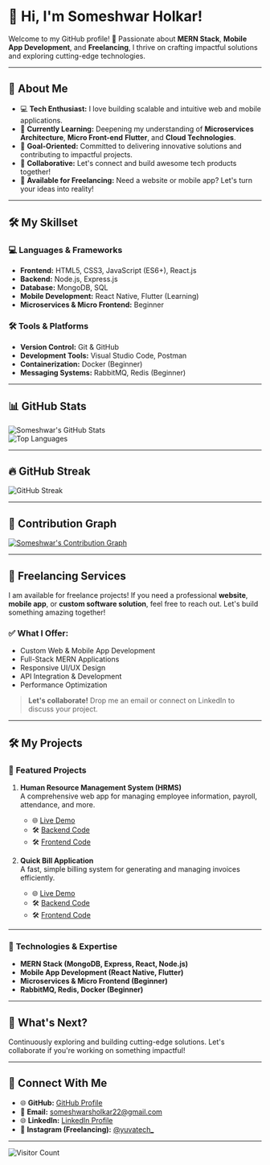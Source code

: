 # 👋 **Hi, I'm Someshwar Holkar!**

Welcome to my GitHub profile! 🚀 Passionate about **MERN Stack**, **Mobile App Development**, and **Freelancing**, I thrive on crafting impactful solutions and exploring cutting-edge technologies.

---

## 🌟 **About Me**

- 💻 **Tech Enthusiast:** I love building scalable and intuitive web and mobile applications.  
- 🌱 **Currently Learning:** Deepening my understanding of **Microservices Architecture**, **Micro Front-end** **Flutter**, and **Cloud Technologies**.  
- 🎯 **Goal-Oriented:** Committed to delivering innovative solutions and contributing to impactful projects.  
- 🤝 **Collaborative:** Let's connect and build awesome tech products together!
- 💼 **Available for Freelancing:** Need a website or mobile app? Let's turn your ideas into reality!  

---

## 🛠️ **My Skillset**

### 💻 **Languages & Frameworks**
- **Frontend:** HTML5, CSS3, JavaScript (ES6+), React.js  
- **Backend:** Node.js, Express.js  
- **Database:** MongoDB, SQL  
- **Mobile Development:** React Native, Flutter (Learning)  
- **Microservices & Micro Frontend:** Beginner  

### 🛠️ **Tools & Platforms**
- **Version Control:** Git & GitHub  
- **Development Tools:** Visual Studio Code, Postman  
- **Containerization:** Docker (Beginner)  
- **Messaging Systems:** RabbitMQ, Redis (Beginner)  

---

## 📊 **GitHub Stats**

![Someshwar's GitHub Stats](https://github-readme-stats.vercel.app/api?username=holkar-somesh01&show_icons=true&theme=radical)  
![Top Languages](https://github-readme-stats.vercel.app/api/top-langs/?username=holkar-somesh01&layout=compact&theme=radical&hide=css,html)

---

## 🔥 **GitHub Streak**

![GitHub Streak](https://github-readme-streak-stats.herokuapp.com/?user=holkar-somesh01&theme=radical)

---

## 🚀 **Contribution Graph**

[![Someshwar's Contribution Graph](https://github-readme-activity-graph.vercel.app/graph?username=holkar-somesh01&bg_color=0f2027&color=00bcd4&line=00bcd4&point=ffffff&area=true&hide_border=true)](https://github.com/holkar-somesh01)

---

## 🌟 **Freelancing Services**

I am available for freelance projects! If you need a professional **website**, **mobile app**, or **custom software solution**, feel free to reach out. Let's build something amazing together!

### ✅ **What I Offer:**
- Custom Web & Mobile App Development
- Full-Stack MERN Applications
- Responsive UI/UX Design
- API Integration & Development
- Performance Optimization

> **Let's collaborate!** Drop me an email or connect on LinkedIn to discuss your project.

---

## 🛠️ **My Projects**

### 📝 **Featured Projects**

1. **Human Resource Management System (HRMS)**  
   A comprehensive web app for managing employee information, payroll, attendance, and more.  
   - 🌐 [Live Demo](https://human-resource-management-system-xjin.onrender.com/)  
   - 🛠️ [Backend Code](https://github.com/holkar-somesh01/Human-Resource-Management-Backend)  
   - 🛠️ [Frontend Code](https://github.com/holkar-somesh01/Human-Resource-Management-Frontend)

2. **Quick Bill Application**  
   A fast, simple billing system for generating and managing invoices efficiently.  
   - 🌐 [Live Demo](https://quick-billing-application.onrender.com/)  
   - 🛠️ [Backend Code](https://github.com/holkar-somesh01/Quick-Billing-App-Backend)  
   - 🛠️ [Frontend Code](https://github.com/holkar-somesh01/Quick-Billing-App-Frontend)

---

### 🤖 **Technologies & Expertise**

- **MERN Stack (MongoDB, Express, React, Node.js)**  
- **Mobile App Development (React Native, Flutter)**  
- **Microservices & Micro Frontend (Beginner)**  
- **RabbitMQ, Redis, Docker (Beginner)**  

---

## 📅 **What's Next?**  
Continuously exploring and building cutting-edge solutions. Let's collaborate if you're working on something impactful!

---

## 💎 **Connect With Me**

- 🌐 **GitHub:** [GitHub Profile](https://github.com/holkar-somesh01)  
- 📧 **Email:** [someshwarsholkar22@gmail.com](mailto:someshwarsholkar22@gmail.com)  
- 🌐 **LinkedIn:** [LinkedIn Profile](https://www.linkedin.com/in/someshwar-holkar-819503314)  
- 👤 **Instagram (Freelancing):** [@yuvatech_](https://www.instagram.com/yuvatech_)

---
![Visitor Count](https://komarev.com/ghpvc/?username=your-github-username&color=blue&style=flat-square&label=Profile+Views)

